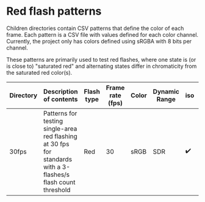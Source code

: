 # Red flash patterns
Children directories contain CSV patterns that define the color of each frame.
Each pattern is a CSV file with values defined for each color channel.
Currently, the project only has colors defined using sRGBA with 8 bits per channel.

These patterns are primarily used to test red flashes,
where one state is (or is close to) "saturated red" and
alternating states differ in chromaticity from the saturated red color(s).


| Directory | Description of contents | Flash type | Frame rate (fps) | Color | Dynamic Range | iso |itu_r1702 | ofcom | trace24 | wcag2 | nab_j |
| --- | --- | --- | --- | --- | --- | --- | --- | --- | --- | --- | --- |
| 30fps | Patterns for testing single-area red flashing at 30 fps for standards with a 3-flashes/s flash count threshold | Red | 30 | sRGB | SDR | ✔️ | ✔️ | ✔️ | ✔️ | ✔️ | ✔️ |
